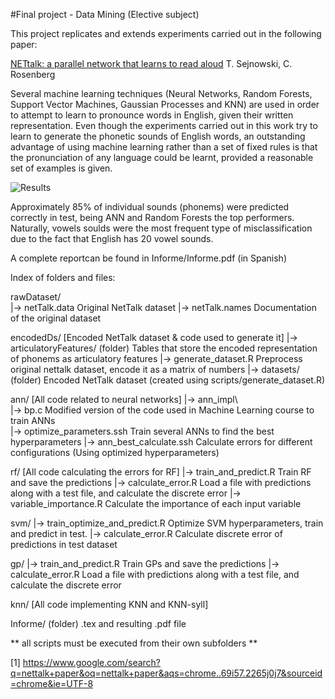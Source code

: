 #Final project - Data Mining (Elective subject)

This project replicates and extends experiments carried out in the following paper:

[NETtalk: a parallel network that learns to read aloud](https://www.semanticscholar.org/paper/NETtalk%3A-a-parallel-network-that-learns-to-read-Sejnowski-Rosenberg/406033f22b6a671b94bcbdfaf63070b7ce6f3e48
)
T. Sejnowski, C. Rosenberg

Several machine learning techniques (Neural Networks, Random Forests, Support Vector Machines, Gaussian Processes and KNN) are used in order to attempt to learn to pronounce words in English, given their written representation.
Even though the experiments carried out in this work try to learn to generate the phonetic sounds of English words, an outstanding advantage of using machine learning rather than a set of fixed rules is that the pronunciation of any language could be learnt, provided a reasonable set of examples is given.

![Results](https://i.ibb.co/BKFVKFr/image.png)

Approximately 85% of individual sounds (phonems) were predicted correctly in test, being ANN and Random Forests the top performers. Naturally, vowels soulds were the most frequent type of misclassification due to the fact that English has 20 vowel sounds.

A complete reportcan be found in Informe/Informe.pdf (in Spanish)

Index of folders and files:

rawDataset/                    
  |-> netTalk.data             Original NetTalk dataset
  |-> netTalk.names            Documentation of the original dataset

encodedDs/                     [Encoded NetTalk dataset & code used to generate it]
  |-> articulatoryFeatures/    (folder) Tables that store the encoded representation of phonems as articulatory features
  |-> generate_dataset.R       Preprocess original nettalk dataset, encode it as a matrix of numbers
  |-> datasets/                (folder) Encoded NetTalk dataset (created using scripts/generate_dataset.R)

ann/                           [All code related to neural networks] 
  |-> ann_impl\                
       |-> bp.c                Modified version of the code used in Machine Learning course to train ANNs          
  |-> optimize_parameters.ssh  Train several ANNs to find the best hyperparameters
  |-> ann_best_calculate.ssh   Calculate errors for different configurations (Using optimized hyperparameters)

rf/                            [All code calculating the errors for RF]
  |-> train_and_predict.R      Train RF and save the predictions
  |-> calculate_error.R        Load a file with predictions along with a test file, and calculate the discrete error
  |-> variable_importance.R    Calculate the importance of each input variable

svm/
  |-> train_optimize_and_predict.R  Optimize SVM hyperparameters, train and predict in test.
  |-> calculate_error.R             Calculate discrete error of predictions in test dataset

gp/
  |-> train_and_predict.R      Train GPs and save the predictions
  |-> calculate_error.R        Load a file with predictions along with a test file, and calculate the discrete error

knn/                           [All code implementing KNN and KNN-syll]


Informe/                       (folder) .tex and resulting .pdf file

** all scripts must be executed from their own subfolders **


[1] https://www.google.com/search?q=nettalk+paper&oq=nettalk+paper&aqs=chrome..69i57.2265j0j7&sourceid=chrome&ie=UTF-8
